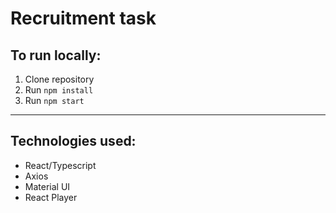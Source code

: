 # Recruitment task

## To run locally:

1. Clone repository
2. Run `npm install`
3. Run `npm start`

---

## Technologies used:

- React/Typescript
- Axios
- Material UI
- React Player
